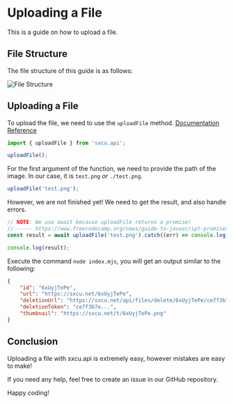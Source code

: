 # Uploading a File

This is a guide on how to upload a file.

## File Structure

The file structure of this guide is as follows:

![File Structure](/assets/file-structer-uploading-a-file-guide.png)

## Uploading a File

To upload the file, we need to use the `uploadFile` method. [Documentation Reference](https://sxcu.api.lovelyjacob.com/latest/functions/uploadFile.html)

```js
import { uploadFile } from 'sxcu.api';

uploadFile();
```

For the first argument of the function, we need to provide the path of the image.
In our case, it is `test.png` _or_ `./test.png`.

```js
uploadFile('test.png');
```

However, we are not finished yet! We need to get the result, and also handle errors.

```js
// NOTE: We use await because uploadFile returns a promise!
// ----- https://www.freecodecamp.org/news/guide-to-javascript-promises/
const result = await uploadFile('test.png').catch((err) => console.log('Something went wrong!', err));

console.log(result);
```

Execute the command `node index.mjs`, you will get an output similar to the following:

```json
{
    "id": "6xUyjTePe",
    "url": "https://sxcu.net/6xUyjTePe",
    "deletionUrl": "https://sxcu.net/api/files/delete/6xUyjTePe/ce7f3b7e...",
    "deletionToken": "ce7f3b7e...",
    "thumbnail": "https://sxcu.net/t/6xUyjTePe.png"
}
```

## Conclusion

Uploading a file with sxcu.api is extremely easy, however mistakes are easy to make!

If you need any help, feel free to create an issue in our GitHub repository.

Happy coding!
